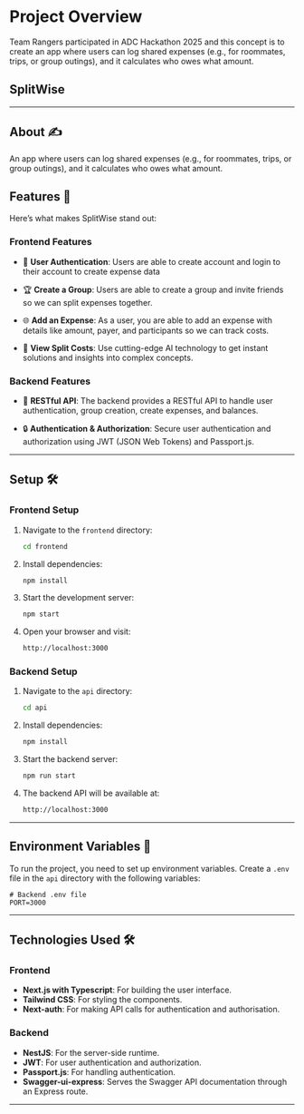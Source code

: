 # Project Overview

Team Rangers participated in ADC Hackathon 2025 and this concept is to create an app where users can log shared expenses (e.g., for roommates, trips, or group outings), and it calculates who owes what amount.

## SplitWise

---

## About ✍️

An app where users can log shared expenses (e.g., for roommates, trips, or group outings), and it calculates who owes what amount.

## Features 🌠

Here’s what makes SplitWise stand out:

### Frontend Features

- 📖 **User Authentication**:
  Users are able to create account and login to their account to create expense data

- 🏆 **Create a Group**:
  Users are able to create a group and invite friends so we can split expenses together.

- 🌐 **Add an Expense**:
  As a user, you are able to add an expense with details like amount, payer, and participants so we can track costs.

- 🤖 **View Split Costs**:
  Use cutting-edge AI technology to get instant solutions and insights into complex concepts.

### Backend Features

- 🚀 **RESTful API**:
  The backend provides a RESTful API to handle user authentication, group creation, create expenses, and balances.

- 🔒 **Authentication & Authorization**:
  Secure user authentication and authorization using JWT (JSON Web Tokens) and Passport.js.

---

## Setup 🛠️

### Frontend Setup

1. Navigate to the `frontend` directory:

   ```bash
   cd frontend
   ```

2. Install dependencies:

   ```bash
   npm install
   ```

3. Start the development server:

   ```bash
   npm start
   ```

4. Open your browser and visit:

   ```bash
   http://localhost:3000
   ```

### Backend Setup

1. Navigate to the `api` directory:

   ```bash
   cd api
   ```

2. Install dependencies:

   ```bash
   npm install
   ```

3. Start the backend server:

   ```bash
   npm run start
   ```

4. The backend API will be available at:

   ```bash
   http://localhost:3000
   ```

---

## Environment Variables 🔑

To run the project, you need to set up environment variables. Create a `.env` file in the `api` directory with the following variables:

```env
# Backend .env file
PORT=3000

```

---

## Technologies Used 🛠️

### Frontend

- **Next.js with Typescript**: For building the user interface.
- **Tailwind CSS**: For styling the components.
- **Next-auth**: For making API calls for authentication and authorisation.

### Backend

- **NestJS**: For the server-side runtime.
- **JWT**: For user authentication and authorization.
- **Passport.js**: For handling authentication.
- **Swagger-ui-express**: Serves the Swagger API documentation through an Express route.

---
